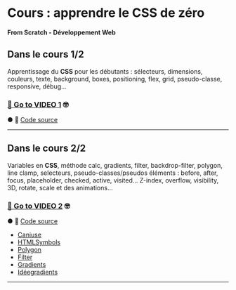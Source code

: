 # **Cours** : apprendre le CSS de zéro
**From Scratch - Développement Web** 


## **Dans le cours 1/2**  

Apprentissage du **CSS** pour les débutants : sélecteurs, dimensions, couleurs, texte, background, boxes, positioning, flex, grid, pseudo-classe, responsive, débug...

### [🔗 Go to VIDEO 1](https://youtu.be/HDobHQfbRbo) 🤓
● 📁 [Code source](https://github.com/JustFS/css-basics) 

***

## **Dans le cours 2/2** 

Variables en **CSS**, méthode calc, gradients, filter, backdrop-filter, polygon, line clamp, selecteurs, pseudo-classes/pseudos éléments : before, after, focus, placeholder, checked, active, visited… Z-index, overflow, visibility, 3D, rotate, scale et des animations...

### [🔗 Go to VIDEO 2](https://youtu.be/8yJw6OCJI4E) 🤓
● 📁 [Code source](https://github.com/JustFS/css-basics-...)

- [Caniuse](https://caniuse.com/css-backdrop-filter)
- [HTMLSymbols](https://www.toptal.com/designers/html...)
- [Polygon](https://bennettfeely.com/clippy/)
- [Filter](https://cssgenerator.org/filter-css-g...)
- [Gradients](https://cssgradient.io/)
- [Idéegradients](https://webgradients.com/) 

***

